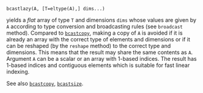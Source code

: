 ```
bcastlazy(A, [T=eltype(A),] dims...)
```

yields a *flat* array of type `T` and dimensions `dims` whose values are given by `A` according to type conversion and broadcasting rules (see `broadcast` method). Compared to [`bcastcopy`](@ref), making a copy of `A` is avoided if it is already an array with the correct type of elements and dimensions or if it can be reshaped (by the `reshape` method) to the correct type and dimensions. This means that the result may share the same contents as `A`. Argument `A` can be a scalar or an array with 1-based indices. The result has 1-based indices and contiguous elements which is suitable for fast linear indexing.

See also [`bcastcopy`](@ref), [`bcastsize`](@ref).
